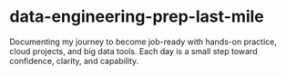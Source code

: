 # data-engineering-prep-last-mile
Documenting my journey to become job-ready with hands-on practice, cloud projects, and big data tools. Each day is a small step toward confidence, clarity, and capability.
